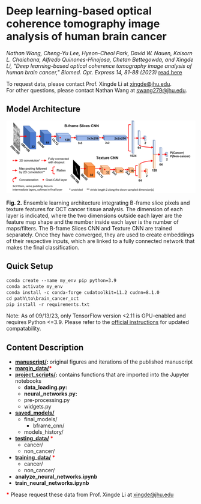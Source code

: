 # Deep learning-based optical coherence tomography image analysis of human brain cancer
*Nathan Wang, Cheng-Yu Lee, Hyeon-Cheol Park, David W. Nauen, Kaisorn L. Chaichana, Alfredo Quinones-Hinojosa, Chetan Bettegowda, and Xingde Li, "Deep learning-based optical coherence tomography image analysis of human brain cancer," Biomed. Opt. Express 14, 81-88 (2023)* [read here](https://opg.optica.org/boe/fulltext.cfm?uri=boe-14-1-81&id=522789)

To request data, please contact Prof. Xingde Li at xingde@jhu.edu. \
For other questions, please contact Nathan Wang at swang279@jhu.edu.

## Model Architecture

![](manuscript/figure_2.png)

**Fig. 2.** Ensemble learning architecture integrating B-frame slice pixels and texture features
for OCT cancer tissue analysis. The dimension of each layer is indicated, where the two
dimensions outside each layer are the feature map shape and the number inside each layer is
the number of maps/filters. The B-frame Slices CNN and Texture CNN are trained separately.
Once they have converged, they are used to create embeddings of their respective inputs,
which are linked to a fully connected network that makes the final classification.

## Quick Setup

```
conda create --name my_env pip python=3.9
conda activate my_env
conda install -c conda-forge cudatoolkit=11.2 cudnn=8.1.0
cd path\to\brain_cancer_oct
pip install -r requirements.txt
```

Note: As of 09/13/23, only TensorFlow version <2.11 is GPU-enabled and requires Python <=3.9. Please refer to the [official instructions](https://www.tensorflow.org/install/pip) for updated compatability.

## Content Description

- **[manuscript/](manuscript):** original figures and iterations of the published manuscript
- **[margin_data/](margin_data)<span style="color:red">*</span>**
- **[project_scripts/](project_scripts):** contains functions that are imported into the Jupyter notebooks
    - **data_loading.py:**
    - **neural_networks.py:**
    - pre-processing.py
    - widgets.py
- **[saved_models/](saved_models)**
    - final_models/
        - bframe_cnn/
    - models_history/
- **[testing_data/](testing_data) <span style="color:red">*</span>**
    - cancer/
    - non_cancer/
- **[training_data/](training_data) <span style="color:red">*</span>**
    - cancer/
    - non_cancer/
- **analyze_neural_networks.ipynb**
- **train_neural_networks.ipynb**

**<span style="color:red">*</span>** Please request these data from Prof. Xingde Li at xingde@jhu.edu

## 